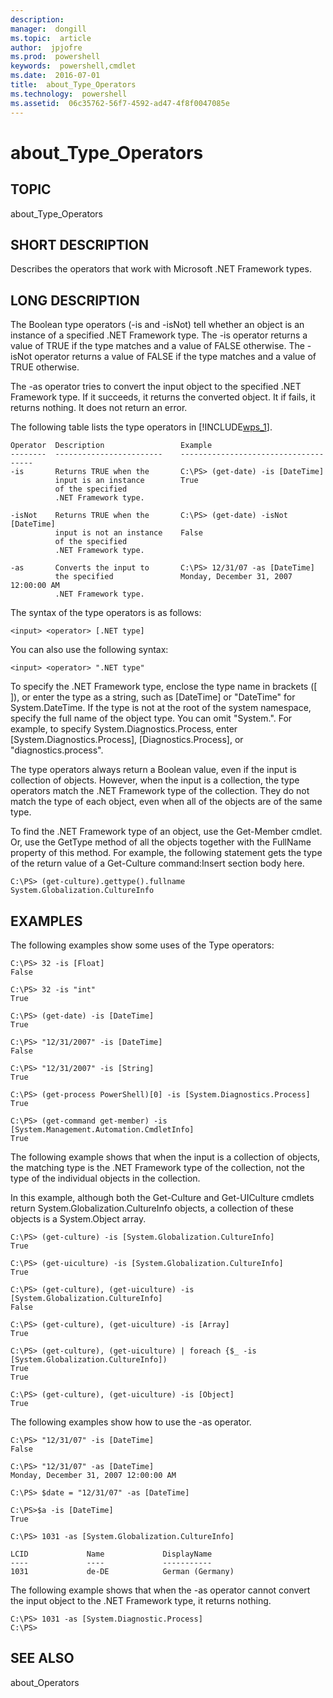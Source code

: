 ```yaml
---
description:  
manager:  dongill
ms.topic:  article
author:  jpjofre
ms.prod:  powershell
keywords:  powershell,cmdlet
ms.date:  2016-07-01
title:  about_Type_Operators
ms.technology:  powershell
ms.assetid:  06c35762-56f7-4592-ad47-4f8f0047085e
---
```


# about_Type_Operators
## TOPIC  
 about\_Type\_Operators  
  
## SHORT DESCRIPTION  
 Describes the operators that work with Microsoft .NET Framework types.  
  
## LONG DESCRIPTION  
 The Boolean type operators \(\-is and \-isNot\) tell whether an object is an instance of a specified .NET Framework type. The \-is operator returns a value of TRUE if the type matches and a value of FALSE otherwise. The \-isNot operator returns a value of FALSE if the type matches and a value of TRUE otherwise.  
  
 The \-as operator tries to convert the input object to the specified .NET Framework type. If it succeeds, it returns the converted object. It if fails, it returns nothing. It does not return an error.  
  
 The following table lists the type operators in [!INCLUDE[wps_1]()].  
  
```  
Operator  Description                 Example    
--------  ------------------------    -------------------------------------  
-is       Returns TRUE when the       C:\PS> (get-date) -is [DateTime]  
          input is an instance        True  
          of the specified  
          .NET Framework type.  
  
-isNot    Returns TRUE when the       C:\PS> (get-date) -isNot [DateTime]  
          input is not an instance    False  
          of the specified  
          .NET Framework type.  
  
-as       Converts the input to       C:\PS> 12/31/07 -as [DateTime]  
          the specified               Monday, December 31, 2007 12:00:00 AM  
          .NET Framework type.  
```  
  
 The syntax of the type operators is as follows:  
  
```  
<input> <operator> [.NET type]  
```  
  
 You can also use the following syntax:  
  
```  
<input> <operator> ".NET type"  
```  
  
 To specify the .NET Framework type, enclose the type name in brackets \(\[ \]\), or enter the type as a string, such as \[DateTime\] or "DateTime" for System.DateTime. If the type is not at the root of the system namespace, specify the full name of the object type. You can omit "System.". For example, to specify System.Diagnostics.Process, enter \[System.Diagnostics.Process\], \[Diagnostics.Process\], or "diagnostics.process".  
  
 The type operators always return a Boolean value, even if the input is collection of objects. However, when the input is a collection, the type operators match the .NET Framework type of the collection. They do not match the type of each object, even when all of the objects are of the same type.  
  
 To find the .NET Framework type of an object, use the Get\-Member cmdlet. Or, use the GetType method of all the objects together with the FullName property of this method. For example, the following statement gets the type of the return value of a Get\-Culture command:Insert section body here.  
  
```  
C:\PS> (get-culture).gettype().fullname  
System.Globalization.CultureInfo  
```  
  
## EXAMPLES  
 The following examples show some uses of the Type operators:  
  
```  
C:\PS> 32 -is [Float]  
False  
  
C:\PS> 32 -is "int"  
True  
  
C:\PS> (get-date) -is [DateTime]  
True  
  
C:\PS> "12/31/2007" -is [DateTime]  
False  
  
C:\PS> "12/31/2007" -is [String]  
True  
  
C:\PS> (get-process PowerShell)[0] -is [System.Diagnostics.Process]  
True  
  
C:\PS> (get-command get-member) -is [System.Management.Automation.CmdletInfo]  
True  
```  
  
 The following example shows that when the input is a collection of objects, the matching type is the .NET Framework type of the collection, not the type of the individual objects in the collection.  
  
 In this example, although both the Get\-Culture and Get\-UICulture cmdlets return System.Globalization.CultureInfo objects, a collection of these objects is a System.Object array.  
  
```  
C:\PS> (get-culture) -is [System.Globalization.CultureInfo]  
True  
  
C:\PS> (get-uiculture) -is [System.Globalization.CultureInfo]  
True  
  
C:\PS> (get-culture), (get-uiculture) -is [System.Globalization.CultureInfo]  
False  
  
C:\PS> (get-culture), (get-uiculture) -is [Array]  
True  
  
C:\PS> (get-culture), (get-uiculture) | foreach {$_ -is [System.Globalization.CultureInfo])  
True  
True  
  
C:\PS> (get-culture), (get-uiculture) -is [Object]  
True  
```  
  
 The following examples show how to use the \-as operator.  
  
```  
C:\PS> "12/31/07" -is [DateTime]  
False  
  
C:\PS> "12/31/07" -as [DateTime]  
Monday, December 31, 2007 12:00:00 AM  
  
C:\PS> $date = "12/31/07" -as [DateTime]  
  
C:\PS>$a -is [DateTime]  
True  
  
C:\PS> 1031 -as [System.Globalization.CultureInfo]  
  
LCID             Name             DisplayName  
----             ----             -----------  
1031             de-DE            German (Germany)  
```  
  
 The following example shows that when the \-as operator cannot convert the input object to the .NET Framework type, it returns nothing.  
  
```  
C:\PS> 1031 -as [System.Diagnostic.Process]  
C:\PS>  
```  
  
## SEE ALSO  
 about\_Operators

